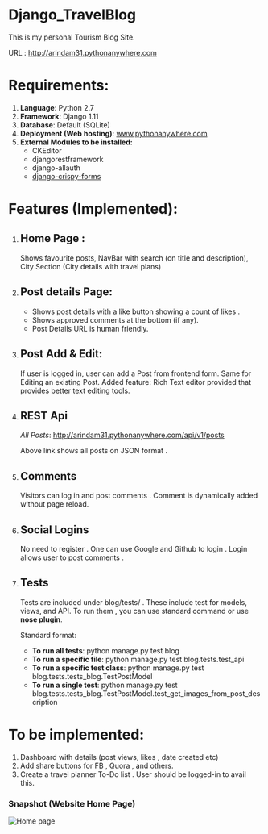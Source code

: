 # Django_TravelBlog
This is my personal Tourism Blog Site.

URL : http://arindam31.pythonanywhere.com

# Requirements:

1) **Language**: Python 2.7
2) **Framework**: Django 1.11
3) **Database**: Default (SQLite)
4) **Deployment (Web hosting)**: www.pythonanywhere.com
5) **External Modules to be installed:**
   * CKEditor
   * djangorestframework
   * django-allauth
   * [django-crispy-forms ](http://django-crispy-forms.readthedocs.io/en/latest/install.html)

# Features (Implemented):
1) ## Home Page :
   Shows favourite posts, NavBar with search (on title and description),
   City Section (City details with travel plans)

2) ## Post details Page:
   * Shows post details with a like button showing a count of likes .
   * Shows approved comments at the bottom (if any).
   * Post Details URL is human friendly.

3) ## Post Add & Edit:
   If user is logged in, user can add a Post from frontend form.
   Same for Editing an existing Post.
   Added feature: Rich Text editor provided that provides better text editing tools.

4) ## REST Api
   _All Posts_:
   http://arindam31.pythonanywhere.com/api/v1/posts

   Above link shows all posts on JSON format .

5) ## Comments
   Visitors can log in and post comments . Comment is dynamically added without page reload.

6) ## Social Logins
   No need to register . One can use Google and Github to login . Login allows user to post comments .

7) ## Tests

   Tests are included under blog/tests/ . These include test for models, views, and API.
   To run them , you can use standard command or use **nose plugin**.

   Standard format:

   * **To run all tests**: python manage.py test blog
   * **To run a specific file**: python manage.py test blog.tests.test_api
   * **To run a specific test class**: python manage.py test blog.tests.tests_blog.TestPostModel
   * **To run a single test**: python manage.py test blog.tests.tests_blog.TestPostModel.test_get_images_from_post_description


# To be implemented:

1. Dashboard with details (post views, likes , date created etc)
1. Add share buttons for FB , Quora , and others.
1. Create a travel planner To-Do list . User should be logged-in to avail this.

### Snapshot (Website Home Page)
![Home page](https://photos.google.com/album/AF1QipM3bnI3nmStYbqJEwh7d08KgTBVs2DtoZNZnx1Q/photo/AF1QipPcKvGc5a9qyWVvRx916AqL2DBE566o3aU7eDnn)

